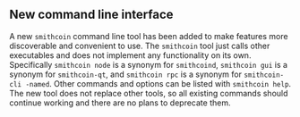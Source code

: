 New command line interface
--------------------------

A new `smithcoin` command line tool has been added to make features more
discoverable and convenient to use. The `smithcoin` tool just calls other
executables and does not implement any functionality on its own.  Specifically
`smithcoin node` is a synonym for `smithcoind`, `smithcoin gui` is a synonym for
`smithcoin-qt`, and `smithcoin rpc` is a synonym for `smithcoin-cli -named`. Other
commands and options can be listed with `smithcoin help`. The new tool does not
replace other tools, so all existing commands should continue working and there
are no plans to deprecate them.

